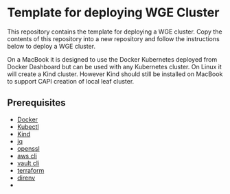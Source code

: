 # Template for deploying WGE Cluster

This repository contains the template for deploying a WGE cluster. Copy the contents of this repository into a new repository and follow the instructions below to deploy a WGE cluster.

On a MacBook it is designed to use the Docker Kubernetes deployed from Docker Dashboard but can be used with any Kubernetes cluster. On Linux it will create a Kind cluster. However Kind should still be installed on MacBook to support CAPI creation of local leaf cluster.

## Prerequisites

- [Docker](https://docs.docker.com/get-docker/)
- [Kubectl](https://kubernetes.io/docs/tasks/tools/install-kubectl/)
- [Kind](https://kind.sigs.k8s.io/docs/user/quick-start/)
- [jq](https://stedolan.github.io/jq/download/)
- [openssl](https://www.openssl.org/source/)
- [aws cli](https://docs.aws.amazon.com/cli/latest/userguide/install-cliv2.html)
- [vault cli](https://www.vaultproject.io/docs/install)
- [terraform](https://www.terraform.io/downloads.html)
- [direnv](https://direnv.net/docs/installation.html)
- 
